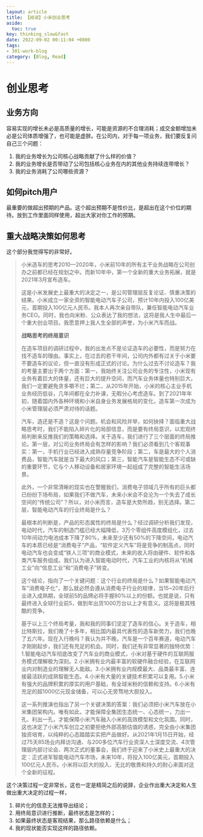 ```yaml
---
layout: article
title: 【阅读】小米创业思考
aside:
  toc: true
key: thinking_slow&fast
date: 2022-09-02 00:11:04 +0800
tags:
- 301-work-blog
category: [Blog, Read] 
---
```


# 创业思考

## 业务方向

容易实现的增长未必是高质量的增长，可能是资源的不合理消耗；成交金额增加未必是公司体质增强了，也可能是虚胖。在公司内，对于每一项业务，我们要反复问自己三个问题：

1. 我的业务增长为公司核心战略贡献了什么样的价值？
2. 我的业务增长是否带动了公司包括核心业务在内的其他业务持续连带增长？
3. 我的业务消耗了公司哪些资源？

## 如何pitch用户

最重要的做超出预期的产品。这个超出预期不是性价比，是超出在这个价位的期待。放到工作里面同样使用，超出大家对你工作的预期。

## 重大战略决策如何思考

这个部分我觉得写的非常好。

> 小米造车的思考2010—2020年，小米前10年的所有主干业务战略在公司创办之前都已经在规划之中。而新10年中，第一个全新的重大业务拓展，就是2021年3月宣布造车。
>
> 这是小米发展史上最重大的决定之一，是公司管理层反复论证、慎重决策的结果。小米成立一家全资的智能电动汽车子公司，预计10年内投入100亿美元，首期投入100亿元人民币。我本人再次亲自带队，兼任智能电动汽车业务CEO。同时，我也向米粉、公众表达了我的想法，这将是我人生中最后一个重大创业项目。我愿意押上我人生全部的声誉，为小米汽车而战。
>
> **战略思考的终局意识**
>
> 在造车项目的调研过程中，我的出发点不是论证造车的必要性，而是努力在找不造车的理由。事实上，在过去的若干年间，公司内外都有过关于小米要不要造车的议论，但一直没有形成正式的讨论。为什么过去不讨论造车？我的考量主要出于两个方面：第一，我始终关注公司业务的专注性，小米现有业务有着巨大的体量，还有巨大的提升空间，而汽车业务体量也特别巨大，我们一定要避免贪多嚼不烂；第二，从2015年开始，小米的核心主业手机业务经历低谷，几年间都在全力补课，无暇分心考虑造车。到了2021年年初，随着国内外各种环境和小米自身业务发展格局的变化，造车第一次成为小米管理层必须严肃对待的话题。
>
> 汽车，造还是不造？这是个问题。机会和风险并举，如何抉择？面临重大战略思考时，我们不能陷入碎片化的局部信息，而是要有终局意识，以宏观终局判断来反推我们的策略和选择。关于造车，我们进行了三个层面的终局推论。第一层，对公司业务终局会有怎样的影响？我们必须看到几个客观事实：第一，手机行业已经进入成熟存量竞争阶段；第二，车是最大的个人消费品，智能汽车就是当下最大的风口；第三，智能汽车是智能生态不可或缺的重要环节，它与个人移动设备和居家环境一起组成了完整的智能生活场景。
>
> 此外，一个非常清晰的现实也在警醒我们，消费电子领域几乎所有的巨头都已纷纷下场布局，如果我们不做汽车，未来小米会不会沦为一个失去了成长空间的“传统公司”？所以，对小米而言，造车是大势所趋，别无选择。第二层，智能电动汽车的行业终局是什么？
>
> 最根本的判断是，产品的形态属性的终局是什么？经过调研分析我们发现，电动时代，汽车的制造门槛已经大幅降低，3万个零组件高度模组化，过去10年间动力电池成本下降了80%，未来至少还有50%的下降空间，电动汽车的本质已经是“消费电子”产品，“软件定义汽车”将是竞争的制高点，同时电动汽车也会变成“铁人三项”的商业模式，未来的收入将由硬件、软件和各类汽车服务组成。我们认为进入智能电动时代，汽车工业的内核将从“机械工业”向“信息工业”和“消费电子”转变。
>
> 这个结论，指向了一个关键问题：这个行业的终局是什么？如果智能电动汽车“消费电子化”，那么就必然会遵从消费电子行业的规律，当15~20年后行业进入成熟期，全球前5的品牌必将手握80%以上的份额。也就是说，只有最终进入全球行业前5，做到年出货1000万台以上才有意义。这将是极其残酷的竞争。
>
> 基于以上三个终局考量，我和我的同事们坚定了造车的信心。关于造车，相比特斯拉，我们晚了十多年，相比国内最具代表性的造车新势力，我们也晚了五六年。现在入行晚吗？我认为并不晚，汽车是一个百年赛道，电动汽车才刚刚起步，我们还有充足的机会。同时，我们还有非常显著的独特优势：1.智能电动汽车彻底改变了汽车业的商业模式，小米对基于硬件的互联网服务模式理解极为深刻。2.小米拥有业内最丰富的软硬件融合经验，在互联网业内对制造业的理解无人能敌。3.小米拥有业内规模最大、品类最丰富、连接最活跃的成熟智能生态。4.小米有大量的关键技术积累可以复用。5.小米有强大的品牌积累的厚实的用户基础，有全球米粉的信赖和支持。6.小米有充足的超1000亿元现金储备，可以心无旁骛地大胆投入。
>
> 这一系列推演也指出了另一个关键决策的答案：我们必须把小米汽车放在小米集团架构内。唯有如此，才能保障全集团生态统一、心态统一，力出一孔、利出一孔，才能保障小米汽车融入小米的高效模型和文化氛围。同时，这也决定了小米汽车创立之初要拒绝外部高额估值的诱惑，完全由小米集团独资培育，以纯粹的心态踏踏实实把产品做好。从2021年1月15日开始，经过75天85场业内拜访沟通、与200多位汽车行业资深人士深度交流、4次管理层内部讨论会、两次正式的董事会，我们终于迎来了小米史上最重大的决定：正式进军智能电动汽车市场，未来10年，将投入100亿美元，首期投入100亿元人民币。小米将以巨大的投入、无比的敬畏和持久的耐心来面对这个全新的征程。

这个决策过程一定非常长，这也一定是精简之后的说辞，企业作出重大决定和人生做出重大决定的过程一样，

1. 碎片化的信息无法推导出结论；
2. 用终局意识进行推断，最终状态是怎样的；
3. 如果最终状态是客观结果，那么路径依赖是什么；
4. 我的现状能否实现这样的路径依赖。
